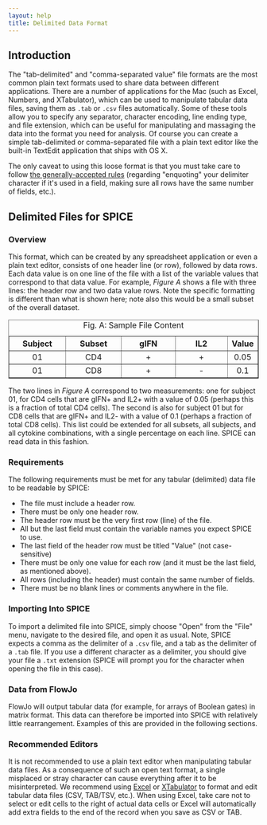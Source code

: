 ```yaml
---
layout: help
title: Delimited Data Format
---
```


## Introduction

The "tab-delimited" and "comma-separated value" file formats are the most common plain text formats used to share data between different applications. There are a number of applications for the Mac (such as Excel, Numbers, and XTabulator), which can be used to manipulate tabular data files, saving them as `.tab` or `.csv` files automatically. Some of these tools allow you to specify any separator, character encoding, line ending type, and file extension, which can be useful for manipulating and massaging the data into the format you need for analysis. Of course you can create a simple tab-delimited or comma-separated file with a plain text editor like the built-in TextEdit application that ships with OS X.

The only caveat to using this loose format is that you must take care to follow [the generally-accepted rules](http://en.wikipedia.org/wiki/Comma-separated_values) (regarding "enquoting" your delimiter character if it's used in a field, making sure all rows have the same number of fields, etc.).

## Delimited Files for SPICE

### Overview

This format, which can be created by any spreadsheet application or even a plain text editor, consists of one header line (or row), followed by data rows. Each data value is on one line of the file with a list of the variable values that correspond to that data value. For example, *Figure A* shows a file with three lines: the header row and two data value rows. Note the specific formatting is different than what is shown here; note also this would be a small subset of the overall dataset.

<table border="1" align="center" cellspacing="0" cellpadding="3">
	<caption>Fig. A: Sample File Content</caption>
	<th>Subject</th>
	<th>Subset</th>
	<th>gIFN</th>
	<th>IL2</th>
	<th>Value</th>
	<tr>
		<td width="25%" align="center">01</td>
		<td width="25%" align="center">CD4</td>
		<td width="25%" align="center">+</td>
		<td width="25%" align="center">+</td>
		<td width="25%" align="center">0.05</td>
	</tr>
	<tr>
		<td width="25%" align="center">01</td>
		<td width="25%" align="center">CD8</td>
		<td width="25%" align="center">+</td>
		<td width="25%" align="center">-</td>
		<td width="25%" align="center">0.1</td>
	</tr>
</table>

The two lines in *Figure A* correspond to two measurements: one for subject 01, for CD4 cells that are gIFN+ and IL2+ with a value of 0.05 (perhaps this is a fraction of total CD4 cells). The second is also for subject 01 but for CD8 cells that are gIFN+ and IL2- with a value of 0.1 (perhaps a fraction of total CD8 cells). This list could be extended for all subsets, all subjects, and all cytokine combinations, with a single percentage on each line. SPICE can read data in this fashion.

### Requirements

The following requirements must be met for any tabular (delimited) data file to be readable by SPICE:

- The file must include a header row.
- There must be only one header row.
- The header row must be the very first row (line) of the file.
- All but the last field must contain the variable names you expect SPICE to use.
- The last field of the header row must be titled "Value" (not case-sensitive)
- There must be only one value for each row (and it must be the last field, as mentioned above).
- All rows (including the header) must contain the same number of fields.
- There must be no blank lines or comments anywhere in the file.

### Importing Into SPICE

To import a delimited file into SPICE, simply choose "Open" from the "File" menu, navigate to the desired file, and open it as usual. Note, SPICE expects a comma as the delimiter of a `.csv` file, and a tab as the delimiter of a `.tab` file. If you use a different character as a delimiter, you should give your file a `.txt` extension (SPICE will prompt you for the character when opening the file in this case).

### Data from FlowJo

FlowJo will output tabular data (for example, for arrays of Boolean gates) in matrix format. This data can therefore be imported into SPICE with relatively little rearrangement. Examples of this are provided in the following sections.

### Recommended Editors

It is not recommended to use a plain text editor when manipulating tabular data files. As a consequence of such an open text format, a single misplaced or stray character can cause everything after it to be misinterpreted. We recommend using [Excel](http://microsoft.com/office/excel) or [XTabulator](http://bartastechnologies.com/xtabulator) to format and edit tabular data files (CSV, TAB/TSV, etc.). When using Excel, take care not to select or edit cells to the right of actual data cells or Excel will automatically add extra fields to the end of the record when you save as CSV or TAB.